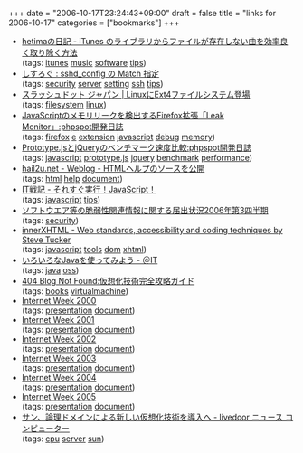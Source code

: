 +++
date = "2006-10-17T23:24:43+09:00"
draft = false
title = "links for 2006-10-17"
categories = ["bookmarks"]
+++

<ul class="delicious">
	<li>
		<div class="delicious-link"><a href="http://d.hatena.ne.jp/hetima/20061014/1160815072">hetimaの日記 - iTunes のライブラリからファイルが存在しない曲を効率良く取り除く方法</a></div>
		<div class="delicious-tags">(tags: <a href="http://del.icio.us/nobu666/itunes">itunes</a> <a href="http://del.icio.us/nobu666/music">music</a> <a href="http://del.icio.us/nobu666/software">software</a> <a href="http://del.icio.us/nobu666/tips">tips</a>)</div>
	</li>
	<li>
		<div class="delicious-link"><a href="http://www.fuji3.info/Hanamogera/PBLOG/article.php?id=886">しすろぐ : sshd_config の Match 指定</a></div>
		<div class="delicious-tags">(tags: <a href="http://del.icio.us/nobu666/security">security</a> <a href="http://del.icio.us/nobu666/server">server</a> <a href="http://del.icio.us/nobu666/setting">setting</a> <a href="http://del.icio.us/nobu666/ssh">ssh</a> <a href="http://del.icio.us/nobu666/tips">tips</a>)</div>
	</li>
	<li>
		<div class="delicious-link"><a href="http://slashdot.jp/linux/article.pl?sid=06/10/15/0917247&from=rss">スラッシュドット ジャパン | LinuxにExt4ファイルシステム登場</a></div>
		<div class="delicious-tags">(tags: <a href="http://del.icio.us/nobu666/filesystem">filesystem</a> <a href="http://del.icio.us/nobu666/linux">linux</a>)</div>
	</li>
	<li>
		<div class="delicious-link"><a href="http://phpspot.org/blog/archives/2006/10/javascriptfiref.html">JavaScriptのメモリリークを検出するFirefox拡張「Leak Monitor」:phpspot開発日誌</a></div>
		<div class="delicious-tags">(tags: <a href="http://del.icio.us/nobu666/firefox">firefox</a> <a href="http://del.icio.us/nobu666/e">e</a> <a href="http://del.icio.us/nobu666/extension">extension</a> <a href="http://del.icio.us/nobu666/javascript">javascript</a> <a href="http://del.icio.us/nobu666/debug">debug</a> <a href="http://del.icio.us/nobu666/memory">memory</a>)</div>
	</li>
	<li>
		<div class="delicious-link"><a href="http://phpspot.org/blog/archives/2006/10/prototypejsjque.html">Prototype.jsとjQueryのベンチマーク速度比較:phpspot開発日誌</a></div>
		<div class="delicious-tags">(tags: <a href="http://del.icio.us/nobu666/javascript">javascript</a> <a href="http://del.icio.us/nobu666/prototype.js">prototype.js</a> <a href="http://del.icio.us/nobu666/jquery">jquery</a> <a href="http://del.icio.us/nobu666/benchmark">benchmark</a> <a href="http://del.icio.us/nobu666/performance">performance</a>)</div>
	</li>
	<li>
		<div class="delicious-link"><a href="http://hail2u.net/blog/software/htmlhelp-sources.html">hail2u.net - Weblog - HTMLヘルプのソースを公開</a></div>
		<div class="delicious-tags">(tags: <a href="http://del.icio.us/nobu666/html">html</a> <a href="http://del.icio.us/nobu666/help">help</a> <a href="http://del.icio.us/nobu666/document">document</a>)</div>
	</li>
	<li>
		<div class="delicious-link"><a href="http://d.hatena.ne.jp/amachang/20061015/1160945944">IT戦記 - それすぐ実行！JavaScript！</a></div>
		<div class="delicious-tags">(tags: <a href="http://del.icio.us/nobu666/javascript">javascript</a> <a href="http://del.icio.us/nobu666/tips">tips</a>)</div>
	</li>
	<li>
		<div class="delicious-link"><a href="http://www.ipa.go.jp/security/vuln/report/vuln2006q3.html">ソフトウエア等の脆弱性関連情報に関する届出状況2006年第3四半期</a></div>
		<div class="delicious-tags">(tags: <a href="http://del.icio.us/nobu666/security">security</a>)</div>
	</li>
	<li>
		<div class="delicious-link"><a href="http://www.stevetucker.co.uk/page-innerxhtml.php">innerXHTML - Web standards, accessibility and coding techniques by Steve Tucker</a></div>
		<div class="delicious-tags">(tags: <a href="http://del.icio.us/nobu666/javascript">javascript</a> <a href="http://del.icio.us/nobu666/tools">tools</a> <a href="http://del.icio.us/nobu666/dom">dom</a> <a href="http://del.icio.us/nobu666/xhtml">xhtml</a>)</div>
	</li>
	<li>
		<div class="delicious-link"><a href="http://www.atmarkit.co.jp/fjava/column/koyama/koyama02.html">いろいろなJavaを使ってみよう - ＠IT</a></div>
		<div class="delicious-tags">(tags: <a href="http://del.icio.us/nobu666/java">java</a> <a href="http://del.icio.us/nobu666/oss">oss</a>)</div>
	</li>
	<li>
		<div class="delicious-link"><a href="http://blog.livedoor.jp/dankogai/archives/50661554.html">404 Blog Not Found:仮想化技術完全攻略ガイド</a></div>
		<div class="delicious-tags">(tags: <a href="http://del.icio.us/nobu666/books">books</a> <a href="http://del.icio.us/nobu666/virtualmachine">virtualmachine</a>)</div>
	</li>
	<li>
		<div class="delicious-link"><a href="http://www.soi.wide.ad.jp/iw2000/">Internet Week 2000</a></div>
		<div class="delicious-tags">(tags: <a href="http://del.icio.us/nobu666/presentation">presentation</a> <a href="http://del.icio.us/nobu666/document">document</a>)</div>
	</li>
	<li>
		<div class="delicious-link"><a href="http://www.soi.wide.ad.jp/iw2001/">Internet Week 2001</a></div>
		<div class="delicious-tags">(tags: <a href="http://del.icio.us/nobu666/presentation">presentation</a> <a href="http://del.icio.us/nobu666/document">document</a>)</div>
	</li>
	<li>
		<div class="delicious-link"><a href="http://www.soi.wide.ad.jp/iw2002/">Internet Week 2002</a></div>
		<div class="delicious-tags">(tags: <a href="http://del.icio.us/nobu666/presentation">presentation</a> <a href="http://del.icio.us/nobu666/document">document</a>)</div>
	</li>
	<li>
		<div class="delicious-link"><a href="http://www.soi.wide.ad.jp/iw2003/">Internet Week 2003</a></div>
		<div class="delicious-tags">(tags: <a href="http://del.icio.us/nobu666/presentation">presentation</a> <a href="http://del.icio.us/nobu666/document">document</a>)</div>
	</li>
	<li>
		<div class="delicious-link"><a href="http://www.soi.wide.ad.jp/iw2004/">Internet Week 2004</a></div>
		<div class="delicious-tags">(tags: <a href="http://del.icio.us/nobu666/presentation">presentation</a> <a href="http://del.icio.us/nobu666/document">document</a>)</div>
	</li>
	<li>
		<div class="delicious-link"><a href="http://www.soi.wide.ad.jp/iw2005/">Internet Week 2005</a></div>
		<div class="delicious-tags">(tags: <a href="http://del.icio.us/nobu666/presentation">presentation</a> <a href="http://del.icio.us/nobu666/document">document</a>)</div>
	</li>
	<li>
		<div class="delicious-link"><a href="http://computers.news.livedoor.com/detail?id=51517">サン、論理ドメインによる新しい仮想化技術を導入へ - livedoor ニュース コンピューター</a></div>
		<div class="delicious-tags">(tags: <a href="http://del.icio.us/nobu666/cpu">cpu</a> <a href="http://del.icio.us/nobu666/server">server</a> <a href="http://del.icio.us/nobu666/sun">sun</a>)</div>
	</li>
</ul>
